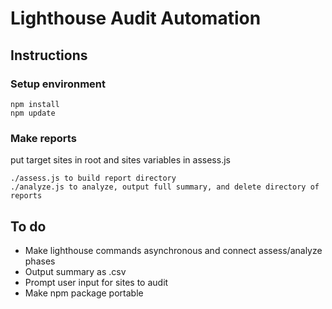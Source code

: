 # Lighthouse Audit Automation

## Instructions

### Setup environment

```
npm install
npm update
```

### Make reports

put target sites in root and sites variables in assess.js
```
./assess.js to build report directory
./analyze.js to analyze, output full summary, and delete directory of reports
```

## To do

- Make lighthouse commands asynchronous and connect assess/analyze phases
- Output summary as .csv
- Prompt user input for sites to audit
- Make npm package portable